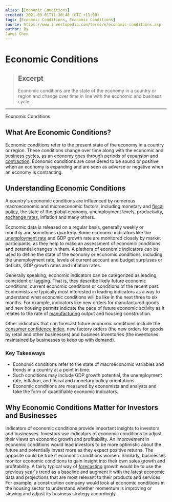 ```yaml
---
alias: [Economic Conditions]
created: 2021-03-01T11:36:40 (UTC +11:00)
tags: [Economic Conditions, Economic Conditions]
source: https://www.investopedia.com/terms/e/economic-conditions.asp
author: By
James Chen
---
```


# Economic Conditions

> ## Excerpt
> Economic conditions are the state of the economy in a country or region and change over time in line with the economic and business cycle.

---

Economic Conditions
## What Are Economic Conditions?

Economic conditions refer to the present state of the economy in a country or region. These conditions change over time along with the economic and [business cycles](https://www.investopedia.com/terms/b/businesscycle.asp), as an economy goes through periods of expansion and [contraction](https://www.investopedia.com/terms/c/contraction.asp). Economic conditions are considered to be sound or positive when an economy is expanding and are seen as adverse or negative when an economy is contracting.

## Understanding Economic Conditions

A country's economic conditions are influenced by numerous macroeconomic and microeconomic factors, including monetary and [fiscal policy](https://www.investopedia.com/terms/f/fiscalpolicy.asp), the state of the global economy, unemployment levels, productivity, [exchange rates](https://www.investopedia.com/terms/e/exchangerate.asp), inflation and many others.

Economic data is released on a regular basis, generally weekly or monthly and sometimes quarterly. Some economic indicators like the [unemployment rate](https://www.investopedia.com/terms/e/economic_indicator.asp) and GDP growth rate are monitored closely by market participants, as they help to make an assessment of economic conditions and potential changes in them. A plethora of economic indicators can be used to define the state of the economy or economic conditions, including the unemployment rate, levels of current account and budget surpluses or deficits, GDP growth rates and inflation rates.

Generally speaking, economic indicators can be categorized as leading, coincident or lagging. That is, they describe likely future economic conditions, current economic conditions or conditions of the recent past. Economists are typically most interested in leading indicators as a way to understand what economic conditions will be like in the next three to six months. For example, indicators like new orders for manufactured goods and new housing permits indicate the pace of future economic activity as it relates to the rate of [manufacturing](https://www.investopedia.com/terms/m/manufacturing.asp) output and housing construction.

Other indicators that can forecast future economic conditions include the [consumer confidence index](https://www.investopedia.com/terms/c/cci.asp), new factory orders (the new orders for goods by retail and other businesses) and business inventories (the inventories maintained by businesses to keep up with demand). 

### Key Takeaways

-   Economic conditions refer to the state of macroeconomic variables and trends in a country at a point in time.
-   Such conditions may include GDP growth potential, the unemployment rate, inflation, and fiscal and monetary policy orientations.
-   Economic conditions are measured by economists and analysts and take the form of quantifiable economic indicators.

## Why Economic Conditions Matter for Investors and Businesses

Indicators of economic conditions provide important insights to investors and businesses. Investors use indicators of economic conditions to adjust their views on economic growth and profitability. An improvement in economic conditions would lead investors to be more optimistic about the future and potentially invest more as they expect positive returns. The opposite could be true if economic conditions worsen. Similarly, businesses monitor economic conditions to gain insight into their own sales growth and profitability. A fairly typical way of [forecasting](https://www.investopedia.com/terms/f/forecasting.asp) growth would be to use the previous year's trend as a baseline and augment it with the latest economic data and projections that are most relevant to their products and services. For example, a construction company would look at economic conditions in the housing sector to understand whether momentum is improving or slowing and adjust its business strategy accordingly.
